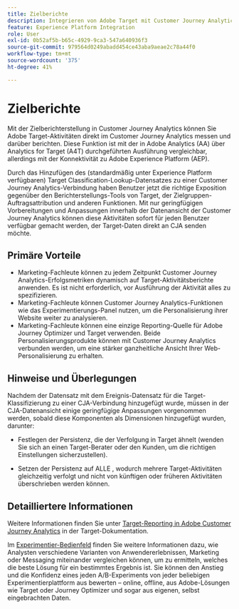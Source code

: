 ```yaml
---
title: Zielberichte
description: Integrieren von Adobe Target mit Customer Journey Analytics
feature: Experience Platform Integration
role: User
exl-id: 0b52af5b-b65c-4929-9ca3-547a640936f3
source-git-commit: 979564d0249abadd454ce43aba9aeae2c78a44f0
workflow-type: tm+mt
source-wordcount: '375'
ht-degree: 41%

---
```


# Zielberichte

Mit der Zielberichterstellung in Customer Journey Analytics können Sie Adobe Target-Aktivitäten direkt im Customer Journey Analytics messen und darüber berichten. Diese Funktion ist mit der in Adobe Analytics (AA) über Analytics for Target (A4T) durchgeführten Ausführung vergleichbar, allerdings mit der Konnektivität zu Adobe Experience Platform (AEP).

Durch das Hinzufügen des (standardmäßig unter Experience Platform verfügbaren) Target Classification-Lookup-Datensatzes zu einer Customer Journey Analytics-Verbindung haben Benutzer jetzt die richtige Exposition gegenüber den Berichterstellungs-Tools von Target, der Zielgruppen-Auftragsattribution und anderen Funktionen. Mit nur geringfügigen Vorbereitungen und Anpassungen innerhalb der Datenansicht der Customer Journey Analytics können diese Aktivitäten sofort für jeden Benutzer verfügbar gemacht werden, der Target-Daten direkt an CJA senden möchte.

## Primäre Vorteile

* Marketing-Fachleute können zu jedem Zeitpunkt Customer Journey Analytics-Erfolgsmetriken dynamisch auf Target-Aktivitätsberichte anwenden. Es ist nicht erforderlich, vor Ausführung der Aktivität alles zu spezifizieren.
* Marketing-Fachleute können Customer Journey Analytics-Funktionen wie das Experimentierungs-Panel nutzen, um die Personalisierung ihrer Website weiter zu analysieren.
* Marketing-Fachleute können eine einzige Reporting-Quelle für Adobe Journey Optimizer und Target verwenden. Beide Personalisierungsprodukte können mit Customer Journey Analytics verbunden werden, um eine stärker ganzheitliche Ansicht Ihrer Web-Personalisierung zu erhalten.

## Hinweise und Überlegungen

Nachdem der Datensatz mit dem Ereignis-Datensatz für die Target-Klassifizierung zu einer CJA-Verbindung hinzugefügt wurde, müssen in der CJA-Datenansicht einige geringfügige Anpassungen vorgenommen werden, sobald diese Komponenten als Dimensionen hinzugefügt wurden, darunter:

* Festlegen der Persistenz, die der Verfolgung in Target ähnelt (wenden Sie sich an einen Target-Berater oder den Kunden, um die richtigen Einstellungen sicherzustellen).

* Setzen der Persistenz auf ALLE , wodurch mehrere Target-Aktivitäten gleichzeitig verfolgt und nicht von künftigen oder früheren Aktivitäten überschrieben werden können.

## Detailliertere Informationen

Weitere Informationen finden Sie unter [Target-Reporting in Adobe Customer Journey Analytics](https://experienceleague.adobe.com/de/docs/target/using/integrate/cja/target-reporting-in-cja) in der Target-Dokumentation.

Im [Experimentier-Bedienfeld](../analysis-workspace/c-panels/experimentation.md) finden Sie weitere Informationen dazu, wie Analysten verschiedene Varianten von Anwendererlebnissen, Marketing oder Messaging miteinander vergleichen können, um zu ermitteln, welches die beste Lösung für ein bestimmtes Ergebnis ist. Sie können den Anstieg und die Konfidenz eines jeden A/B-Experiments von jeder beliebigen Experimentierplattform aus bewerten – online, offline, aus Adobe-Lösungen wie Target oder Journey Optimizer und sogar aus eigenen, selbst eingebrachten Daten.
